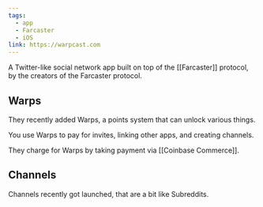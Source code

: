 ```yaml
---
tags:
  - app
  - Farcaster
  - iOS
link: https://warpcast.com
---
```

A Twitter-like social network app built on top of the [[Farcaster]] protocol, by the creators of the Farcaster protocol. 

## Warps

They recently added Warps, a points system that can unlock various things. 

You use Warps to pay for invites, linking other apps, and creating channels.

They charge for Warps by taking payment via [[Coinbase Commerce]].

## Channels

Channels recently got launched, that are a bit like Subreddits. 